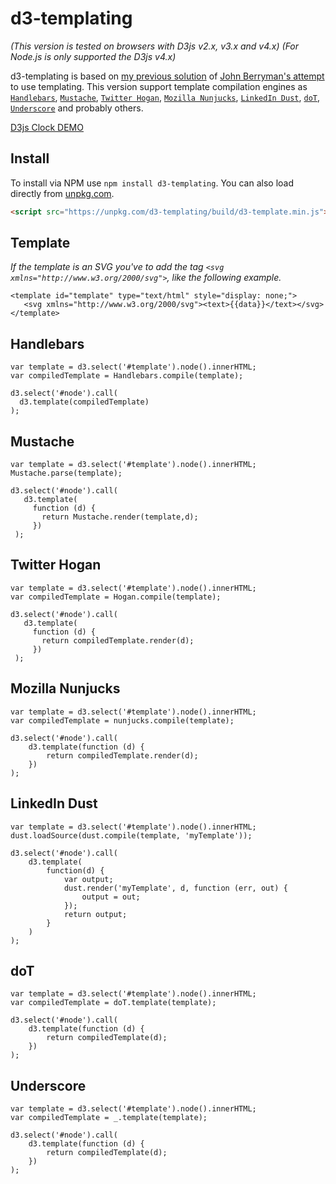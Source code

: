 d3-templating
==========
*(This version is tested on browsers with D3js v2.x, v3.x and v4.x)*
*(For Node.js is only supported the D3js v4.x)*

d3-templating is based on [my previous solution](http://bl.ocks.org/jkutianski/7556191) of [John Berryman's attempt](http://bl.ocks.org/JnBrymn/2295155) to use templating.
This version support template compilation engines as [`Handlebars`](http://handlebarsjs.com/), [`Mustache`](https://mustache.github.io/), [`Twitter Hogan`](http://twitter.github.io/hogan.js/), [`Mozilla Nunjucks`](https://mozilla.github.io/nunjucks/), [`LinkedIn Dust`](http://www.dustjs.com/), [`doT`](https://olado.github.io/doT/), [`Underscore`](http://underscorejs.org/#template) and probably others.

[D3js Clock DEMO](http://bl.ocks.org/jkutianski/0601ad01f560d49a5967)

Install
--------------
To install via NPM use `npm install d3-templating`. You can also load directly from [unpkg.com](https://unpkg.com/d3-templating/).

```html
<script src="https://unpkg.com/d3-templating/build/d3-template.min.js"></script>
```

Template
--------------
*If the template is an SVG you've to add the tag `<svg xmlns="http://www.w3.org/2000/svg">`, like the following example.*
```
<template id="template" type="text/html" style="display: none;">
   <svg xmlns="http://www.w3.org/2000/svg"><text>{{data}}</text></svg>
</template>
```
Handlebars
--------------
```
var template = d3.select('#template').node().innerHTML;
var compiledTemplate = Handlebars.compile(template);

d3.select('#node').call(
  d3.template(compiledTemplate)
);
```
Mustache
--------------
```
var template = d3.select('#template').node().innerHTML;
Mustache.parse(template);

d3.select('#node').call(
   d3.template(
     function (d) {
       return Mustache.render(template,d);
     })
 );
```
Twitter Hogan
-------------
```
var template = d3.select('#template').node().innerHTML;
var compiledTemplate = Hogan.compile(template);

d3.select('#node').call(
   d3.template(
     function (d) {
       return compiledTemplate.render(d);
     })
 );
```
Mozilla Nunjucks
----------------
```
var template = d3.select('#template').node().innerHTML;
var compiledTemplate = nunjucks.compile(template);

d3.select('#node').call(
    d3.template(function (d) {
        return compiledTemplate.render(d);
    })
);
```
LinkedIn Dust
-------------
```
var template = d3.select('#template').node().innerHTML;
dust.loadSource(dust.compile(template, 'myTemplate'));

d3.select('#node').call(
    d3.template(
        function(d) {
            var output;
            dust.render('myTemplate', d, function (err, out) {
                output = out;
            });
            return output;
        }
    )
);
```
doT
---
```
var template = d3.select('#template').node().innerHTML;
var compiledTemplate = doT.template(template);

d3.select('#node').call(
    d3.template(function (d) {
        return compiledTemplate(d);
    })
);
```
Underscore
----------
```
var template = d3.select('#template').node().innerHTML;
var compiledTemplate = _.template(template);

d3.select('#node').call(
    d3.template(function (d) {
        return compiledTemplate(d);
    })
);
```

